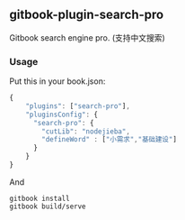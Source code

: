 ## gitbook-plugin-search-pro

Gitbook search engine pro. (支持中文搜索)

### Usage

Put this in your book.json:

```js
{
	"plugins": ["search-pro"],
    "pluginsConfig": {
      "search-pro": {
        "cutLib": "nodejieba",
        "defineWord" : ["小需求","基础建设"]
      }
    }
}
```

And

```
gitbook install
gitbook build/serve
```